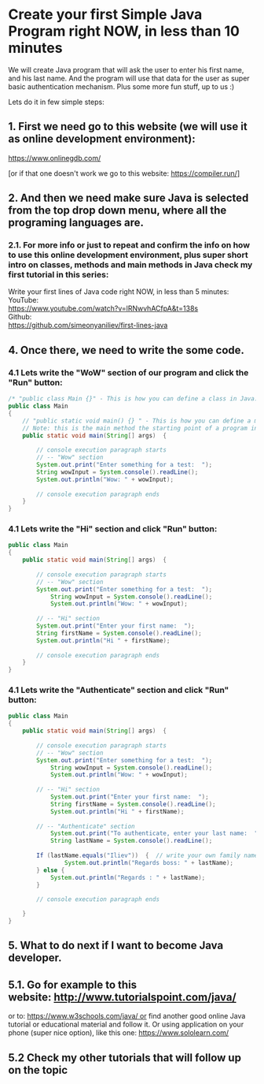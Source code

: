 # Create your first Simple Java Program right NOW, in less than 10 minutes

We will create Java program that will ask the user to enter his first name, and his last name. 
And the program will use that data for the user as super basic authentication mechanism. Plus some more fun stuff, up to us :)

Lets do it in few simple steps:
## 1. First we need go to this website (we will use it as online development environment):
https://www.onlinegdb.com/

[or if that one doesn't work we go to this website: https://compiler.run/]

## 2. And then we need make sure Java is selected from the top drop down menu, where all the programing languages are.

### 2.1. For more info or just to repeat and confirm the info on how to use this online development environment, plus super short intro on classes, methods and main methods in Java check my first tutorial in this series:
Write your first lines of Java code right NOW, in less than 5 minutes:  
YouTube:  
https://www.youtube.com/watch?v=lRNwvhACfpA&t=138s  
Github:  
https://github.com/simeonyaniliev/first-lines-java  

## 4. Once there, we need to write the some code.

### 4.1 Lets write the "WoW" section of our program and click the "Run" button:  

```java
/* "public class Main {}" - This is how you can define a class in Java:*/
public class Main
{
	// "public static void main() {} " - This is how you can define a method in Java:
	// Note: this is the main method the starting point of a program in Java
	public static void main(String[] args)  {
	
		// console execution paragraph starts
		// -- "Wow" section
		System.out.print("Enter something for a test:  ");
	  	String wowInput = System.console().readLine();
	  	System.out.println("Wow: " + wowInput);
	
		// console execution paragraph ends
	}
}
```

### 4.1 Lets write the "Hi" section and click "Run" button:  


```java
public class Main
{
	public static void main(String[] args)  {
	
		// console execution paragraph starts
		// -- "Wow" section
		System.out.print("Enter something for a test:  ");
    		String wowInput = System.console().readLine();
    		System.out.println("Wow: " + wowInput);
	
		// -- "Hi" section
		System.out.print("Enter your first name:  ");
		String firstName = System.console().readLine();
		System.out.println("Hi " + firstName);
     
		// console execution paragraph ends
	}
}
```

### 4.1 Lets write the "Authenticate" section and click "Run" button:


```java
public class Main
{
	public static void main(String[] args)  {
	
		// console execution paragraph starts
		// -- "Wow" section
		System.out.print("Enter something for a test:  ");
    		String wowInput = System.console().readLine();
    		System.out.println("Wow: " + wowInput);
		
		// -- "Hi" section
    		System.out.print("Enter your first name:  ");
    		String firstName = System.console().readLine();
    		System.out.println("Hi " + firstName);
	
		// -- "Authenticate" section
    		System.out.print("To authenticate, enter your last name:  ");
    		String lastName = System.console().readLine();
	
		If (lastName.equals("Iliev"))  {  // write your own family name here
	       		System.out.println("Regards boss: " + lastName);
		} else {
			System.out.println("Regards : " + lastName);
		}
	
		// console execution paragraph ends

	}
}
```

## 5. What to do next if I want to become Java developer.
## 5.1. Go for example to this website: http://www.tutorialspoint.com/java/
or to: https://www.w3schools.com/java/ or find another good online Java tutorial or educational material and follow it.
Or using application on your phone (super nice option), like this one: https://www.sololearn.com/
## 5.2 Check my other tutorials that will follow up on the topic

